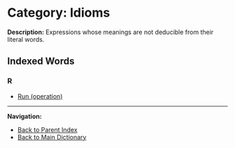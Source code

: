 # Category: Idioms

**Description:** Expressions whose meanings are not deducible from their literal words.

## Indexed Words

### R
- [Run (operation)](/MEMORY/DICTIONARY/_WORDS/Run.md#v-2)

---
**Navigation:**
- [Back to Parent Index](/MEMORY/DICTIONARY/4_Use/Use.md)
- [Back to Main Dictionary](/MEMORY/DICTIONARY/dictionary.md)

